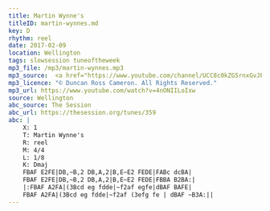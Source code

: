 ```yaml
---
title: Martin Wynne's
titleID: martin-wynnes.md
key: D
rhythm: reel
date: 2017-02-09
location: Wellington
tags: slowsession tuneoftheweek
mp3_file: /mp3/martin-wynnes.mp3
mp3_source:  <a href="https://www.youtube.com/channel/UCC8c0kZG5rnxGvJPwaYvBkg">Duncan Ross Cameron</a>
mp3_licence: "© Duncan Ross Cameron. All Rights Reserved."
mp3_url: https://www.youtube.com/watch?v=4nONIILoIxw
source: Wellington
abc_source: The Session
abc_url: https://thesession.org/tunes/359
abc: |
    X: 1
    T: Martin Wynne's
    R: reel
    M: 4/4
    L: 1/8
    K: Dmaj
    FBAF E2FE|DB,~B,2 DB,A,2|B,E~E2 FEDE|FABc dcBA|
    FBAF E2FE|DB,~B,2 DB,A,2|B,E~E2 FEDE|FBBA B2BA:|
    |:FBAF A2FA|(3Bcd eg fdde|~f2af egfe|dBAF BAFE|
    FBAF A2FA|(3Bcd eg fdde|~f2af (3efg fe | dBAF ~B3A:||
---
```

